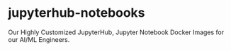 # jupyterhub-notebooks
Our Highly Customized JupyterHub, Jupyter Notebook Docker Images for our AI/ML Engineers.
